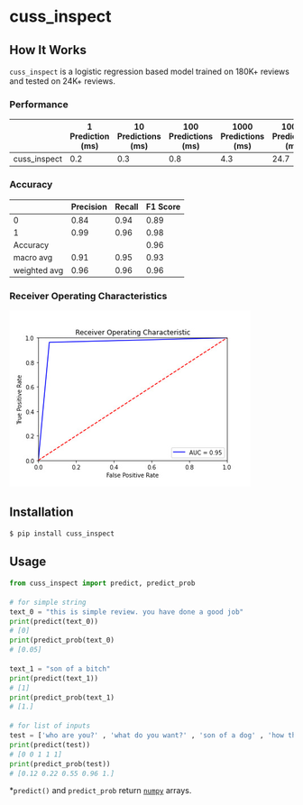 # cuss_inspect

## How It Works

`cuss_inspect` is a logistic regression based model trained on 180K+ reviews and tested on 24K+ reviews.

### Performance


|  | 1 Prediction (ms) | 10 Predictions (ms) | 100 Predictions (ms) | 1000 Predictions (ms) | 10000 Predictions (ms)
| --------|-------------------|---------------------|-----------------------| -----------------------|-----------------------
| cuss_inspect | 0.2 | 0.3 | 0.8 | 4.3 | 24.7




### Accuracy



| | Precision | Recall | F1 Score
| --- | ------- | ------------- | ----------------------
0 | 0.84 | 0.94 | 0.89
1 | 0.99 | 0.96 | 0.98
Accuracy | | | 0.96
macro avg | 0.91 | 0.95 | 0.93
weighted avg | 0.96 | 0.96 | 0.96


### Receiver Operating Characteristics
![ROC Curve](https://github.com/LMSharma/cuss_inspect/blob/main/ROC_Curve.jpeg)

## Installation

```
$ pip install cuss_inspect
```

## Usage

```python
from cuss_inspect import predict, predict_prob

# for simple string
text_0 = "this is simple review. you have done a good job"
print(predict(text_0))
# [0]
print(predict_prob(text_0)
# [0.05]

text_1 = "son of a bitch"
print(predict(text_1))
# [1]
print(predict_prob(text_1)
# [1.]

# for list of inputs
test = ['who are you?' , 'what do you want?' , 'son of a dog' , 'how the hell can you say that' , 'fuck it']
print(predict(test))
# [0 0 1 1 1]
print(predict_prob(test))
# [0.12 0.22 0.55 0.96 1.]

```

*`predict()` and `predict_prob` return [`numpy`](https://pypi.org/project/numpy/) arrays.
